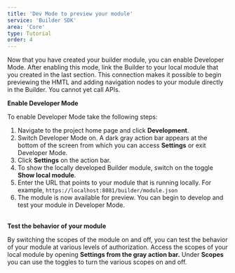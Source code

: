 ```yaml
---
title: 'Dev Mode to preview your module'
service: 'Builder SDK'
area: 'Core'
type: Tutorial
order: 4
---
```



Now that you have created your builder module, you can enable Developer Mode. After enabling this mode, link the Builder to your local module that you created in the last section. This connection makes it possible to begin previewing the HMTL and adding navigation nodes to your module directly in the Builder. You cannot yet call APIs.<br>

**Enable Developer Mode**

To enable Developer Mode take the following steps:

1. Navigate to the project home page and click <b>Development</b>. 
2. Switch Developer Mode on. A dark gray action bar appears at the bottom of the screen from which you can access <b>Settings</b> or exit Developer Mode.
3. Click <b>Settings</b> on the action bar.
4. To show the locally developed Builder module, switch on the toggle <b>Show local module</b>.
5. Enter the URL that points to your module that is running locally. For example, ``https://localhost:8081/builder/module.json``
6. The module is now available for preview. You can begin to develop and test your module in Developer Mode. <br><br>

**Test the behavior of your module**

By switching the scopes of the module on and off, you can test the behavior of your module at various levels of authorization. Access the scopes of your local module by opening <b>Settings from the gray action bar.</b> Under <b>Scopes</b> you can use the toggles to turn the various scopes on and off.
